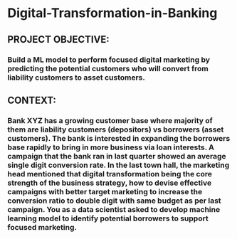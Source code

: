 # Digital-Transformation-in-Banking
## PROJECT OBJECTIVE: 
### Build a ML model to perform focused digital marketing by predicting the potential customers who will convert from liability customers to asset customers.

## CONTEXT: 
### Bank XYZ has a growing customer base where majority of them are liability customers (depositors) vs borrowers (asset customers). The bank is interested in expanding the borrowers base rapidly to bring in more business via loan interests. A campaign that the bank ran in last quarter showed an average single digit conversion rate. In the last town hall, the marketing head mentioned that digital transformation being the core strength of the business strategy, how  to devise effective campaigns with better target marketing to increase the conversion ratio to double digit with same budget as per last campaign. You as a data scientist asked to develop machine learning model to identify potential borrowers to support focused marketing.
